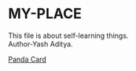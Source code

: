 # MY-PLACE
This file is about self-learning things.
<br/>
Author-Yash Aditya.



<a href="https://incomparable-madeleine-a7f33c.netlify.app/"> Panda Card </a>
